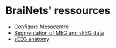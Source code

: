# BraiNets' ressources

* [Configure Mesocentre](https://github.com/brainets/ressources/tree/master/mesocentre)
* [Segmentation of MEG and sEEG data](https://github.com/brainets/ressources/tree/master/segmentation)
* [sEEG anatomy](https://github.com/brainets/ressources/tree/master/seeg)

